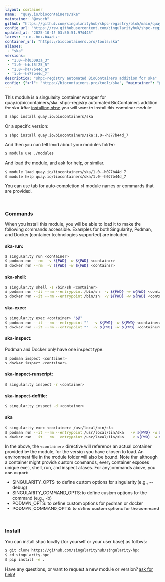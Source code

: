 ```yaml
---
layout: container
name:  "quay.io/biocontainers/ska"
maintainer: "@vsoch"
github: "https://github.com/singularityhub/shpc-registry/blob/main/quay.io/biocontainers/ska/container.yaml"
config_url: "https://raw.githubusercontent.com/singularityhub/shpc-registry/main/quay.io/biocontainers/ska/container.yaml"
updated_at: "2025-10-15 03:50:51.974445"
latest: "1.0--h077b44d_7"
container_url: "https://biocontainers.pro/tools/ska"
aliases:
 - "ska"
versions:
 - "1.0--hd03093a_3"
 - "1.0--hdcf5f25_5"
 - "1.0--h077b44d_6"
 - "1.0--h077b44d_7"
description: "shpc-registry automated BioContainers addition for ska"
config: {"url": "https://biocontainers.pro/tools/ska", "maintainer": "@vsoch", "description": "shpc-registry automated BioContainers addition for ska", "latest": {"1.0--h077b44d_7": "sha256:2834c43d914ef20769fe8154999efc2abf335a1c72811280a7a584824abf9ec7"}, "tags": {"1.0--hd03093a_3": "sha256:0a7ab433c00bbd91a0ad97a4af61b7cd404e7da98e39bb7f4a3275120c251e01", "1.0--hdcf5f25_5": "sha256:5dc32788db1ff30c0545e6ff9671c879230bba8044b663370e65834c688a1efb", "1.0--h077b44d_6": "sha256:bd2ca3392c030ef1589daa5bc925f4c90e20a78cdf455c2e3a8d6946b73b7b80", "1.0--h077b44d_7": "sha256:2834c43d914ef20769fe8154999efc2abf335a1c72811280a7a584824abf9ec7"}, "docker": "quay.io/biocontainers/ska", "aliases": {"ska": "/usr/local/bin/ska"}}
---
```


This module is a singularity container wrapper for quay.io/biocontainers/ska.
shpc-registry automated BioContainers addition for ska
After [installing shpc](#install) you will want to install this container module:


```bash
$ shpc install quay.io/biocontainers/ska
```

Or a specific version:

```bash
$ shpc install quay.io/biocontainers/ska:1.0--h077b44d_7
```

And then you can tell lmod about your modules folder:

```bash
$ module use ./modules
```

And load the module, and ask for help, or similar.

```bash
$ module load quay.io/biocontainers/ska/1.0--h077b44d_7
$ module help quay.io/biocontainers/ska/1.0--h077b44d_7
```

You can use tab for auto-completion of module names or commands that are provided.

<br>

### Commands

When you install this module, you will be able to load it to make the following commands accessible.
Examples for both Singularity, Podman, and Docker (container technologies supported) are included.

#### ska-run:

```bash
$ singularity run <container>
$ podman run --rm  -v ${PWD} -w ${PWD} <container>
$ docker run --rm  -v ${PWD} -w ${PWD} <container>
```

#### ska-shell:

```bash
$ singularity shell -s /bin/sh <container>
$ podman run --it --rm --entrypoint /bin/sh  -v ${PWD} -w ${PWD} <container>
$ docker run --it --rm --entrypoint /bin/sh  -v ${PWD} -w ${PWD} <container>
```

#### ska-exec:

```bash
$ singularity exec <container> "$@"
$ podman run --it --rm --entrypoint ""  -v ${PWD} -w ${PWD} <container> "$@"
$ docker run --it --rm --entrypoint ""  -v ${PWD} -w ${PWD} <container> "$@"
```

#### ska-inspect:

Podman and Docker only have one inspect type.

```bash
$ podman inspect <container>
$ docker inspect <container>
```

#### ska-inspect-runscript:

```bash
$ singularity inspect -r <container>
```

#### ska-inspect-deffile:

```bash
$ singularity inspect -d <container>
```


#### ska

```bash
$ singularity exec <container> /usr/local/bin/ska
$ podman run --it --rm --entrypoint /usr/local/bin/ska   -v ${PWD} -w ${PWD} <container> -c " $@"
$ docker run --it --rm --entrypoint /usr/local/bin/ska   -v ${PWD} -w ${PWD} <container> -c " $@"
```



In the above, the `<container>` directive will reference an actual container provided
by the module, for the version you have chosen to load. An environment file in the
module folder will also be bound. Note that although a container
might provide custom commands, every container exposes unique exec, shell, run, and
inspect aliases. For anycommands above, you can export:

 - SINGULARITY_OPTS: to define custom options for singularity (e.g., --debug)
 - SINGULARITY_COMMAND_OPTS: to define custom options for the command (e.g., -b)
 - PODMAN_OPTS: to define custom options for podman or docker
 - PODMAN_COMMAND_OPTS: to define custom options for the command

<br>

### Install

You can install shpc locally (for yourself or your user base) as follows:

```bash
$ git clone https://github.com/singularityhub/singularity-hpc
$ cd singularity-hpc
$ pip install -e .
```

Have any questions, or want to request a new module or version? [ask for help!](https://github.com/singularityhub/singularity-hpc/issues)